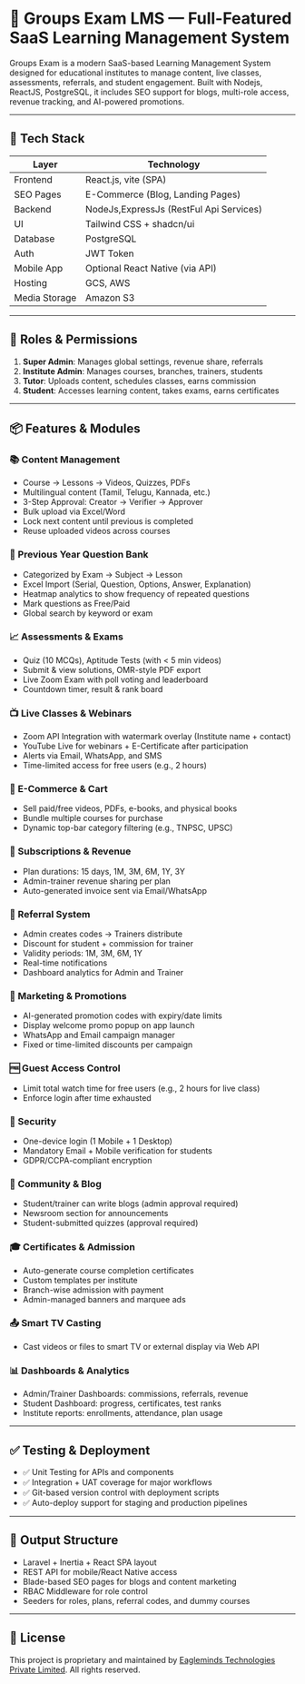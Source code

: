 # 📘 Groups Exam LMS — Full-Featured SaaS Learning Management System

Groups Exam is a modern SaaS-based Learning Management System designed for educational institutes to manage content, live classes, assessments, referrals, and student engagement. Built with Nodejs, ReactJS, PostgreSQL, it includes SEO support for blogs, multi-role access, revenue tracking, and AI-powered promotions.

---

## 🚀 Tech Stack

| Layer          | Technology                            |
|----------------|----------------------------------------|
| Frontend       | React.js, vite (SPA) |
| SEO Pages      | E-Commerce (Blog, Landing Pages)    |
| Backend        | NodeJs,ExpressJs (RestFul Api Services)                            |
| UI             | Tailwind CSS + shadcn/ui               |
| Database       | PostgreSQL                    |
| Auth           | JWT Token |
| Mobile App     | Optional React Native (via API)        |
| Hosting        | GCS, AWS |
| Media Storage  | Amazon S3                              |

---

## 👥 Roles & Permissions

1. **Super Admin**: Manages global settings, revenue share, referrals
2. **Institute Admin**: Manages courses, branches, trainers, students
3. **Tutor**: Uploads content, schedules classes, earns commission
4. **Student**: Accesses learning content, takes exams, earns certificates

---

## 📦 Features & Modules

### 📚 Content Management
- Course → Lessons → Videos, Quizzes, PDFs
- Multilingual content (Tamil, Telugu, Kannada, etc.)
- 3-Step Approval: Creator → Verifier → Approver
- Bulk upload via Excel/Word
- Lock next content until previous is completed
- Reuse uploaded videos across courses

### 📄 Previous Year Question Bank
- Categorized by Exam → Subject → Lesson
- Excel Import (Serial, Question, Options, Answer, Explanation)
- Heatmap analytics to show frequency of repeated questions
- Mark questions as Free/Paid
- Global search by keyword or exam

### 📈 Assessments & Exams
- Quiz (10 MCQs), Aptitude Tests (with < 5 min videos)
- Submit & view solutions, OMR-style PDF export
- Live Zoom Exam with poll voting and leaderboard
- Countdown timer, result & rank board

### 📺 Live Classes & Webinars
- Zoom API Integration with watermark overlay (Institute name + contact)
- YouTube Live for webinars + E-Certificate after participation
- Alerts via Email, WhatsApp, and SMS
- Time-limited access for free users (e.g., 2 hours)

### 🛒 E-Commerce & Cart
- Sell paid/free videos, PDFs, e-books, and physical books
- Bundle multiple courses for purchase
- Dynamic top-bar category filtering (e.g., TNPSC, UPSC)

### 🧾 Subscriptions & Revenue
- Plan durations: 15 days, 1M, 3M, 6M, 1Y, 3Y
- Admin-trainer revenue sharing per plan
- Auto-generated invoice sent via Email/WhatsApp

### 👥 Referral System
- Admin creates codes → Trainers distribute
- Discount for student + commission for trainer
- Validity periods: 1M, 3M, 6M, 1Y
- Real-time notifications
- Dashboard analytics for Admin and Trainer

### 📢 Marketing & Promotions
- AI-generated promotion codes with expiry/date limits
- Display welcome promo popup on app launch
- WhatsApp and Email campaign manager
- Fixed or time-limited discounts per campaign

### 🆓 Guest Access Control
- Limit total watch time for free users (e.g., 2 hours for live class)
- Enforce login after time exhausted

### 🔐 Security
- One-device login (1 Mobile + 1 Desktop)
- Mandatory Email + Mobile verification for students
- GDPR/CCPA-compliant encryption

### 📣 Community & Blog
- Student/trainer can write blogs (admin approval required)
- Newsroom section for announcements
- Student-submitted quizzes (approval required)

### 🎓 Certificates & Admission
- Auto-generate course completion certificates
- Custom templates per institute
- Branch-wise admission with payment
- Admin-managed banners and marquee ads

### 📤 Smart TV Casting
- Cast videos or files to smart TV or external display via Web API

### 📊 Dashboards & Analytics
- Admin/Trainer Dashboards: commissions, referrals, revenue
- Student Dashboard: progress, certificates, test ranks
- Institute reports: enrollments, attendance, plan usage

---

## ✅ Testing & Deployment

- ✅ Unit Testing for APIs and components
- ✅ Integration + UAT coverage for major workflows
- ✅ Git-based version control with deployment scripts
- ✅ Auto-deploy support for staging and production pipelines

---

## 📂 Output Structure

- Laravel + Inertia + React SPA layout
- REST API for mobile/React Native access
- Blade-based SEO pages for blogs and content marketing
- RBAC Middleware for role control
- Seeders for roles, plans, referral codes, and dummy courses

---

## 🔗 License

This project is proprietary and maintained by [Eagleminds Technologies Private Limited](https://eagleminds.net). All rights reserved.
